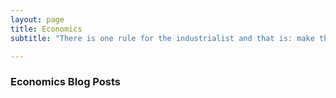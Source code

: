 ```yaml
---
layout: page
title: Economics
subtitle: "There is one rule for the industrialist and that is: make the best quality goods possible at the lowest cost possible, paying the highest wages possible." <br> **- Henry Ford**

---
```


### Economics Blog Posts
 


